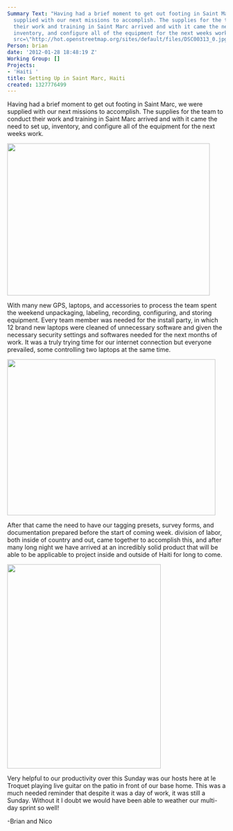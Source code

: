 ```yaml
---
Summary Text: "Having had a brief moment to get out footing in Saint Marc, we were
  supplied with our next missions to accomplish. The supplies for the team to conduct
  their work and training in Saint Marc arrived and with it came the need to set up,
  inventory, and configure all of the equipment for the next weeks work.\r\n\r\n<img
  src=\"http://hot.openstreetmap.org/sites/default/files/DSC00313_0.jpg\" />\r\n\r\n"
Person: brian
date: '2012-01-28 18:48:19 Z'
Working Group: []
Projects:
- 'Haiti '
title: Setting Up in Saint Marc, Haiti
created: 1327776499
---
```

<p>Having had a brief moment to get out footing in Saint Marc, we were supplied with our next missions to accomplish. The supplies for the team to conduct their work and training in Saint Marc arrived and with it came the need to set up, inventory, and configure all of the equipment for the next weeks work.&nbsp;<!--break--></p><p><img class="image-large" src="/sites/default/files/styles/large/public/DSC00313_0_0.jpg?itok=tj1D2dq_" alt="" height="351" width="467"></p><p>With many new GPS, laptops, and accessories to process the team spent the weekend unpackaging, labeling, recording, configuring, and storing equipment. Every team member was needed for the install party, in which 12 brand new laptops were cleaned of unnecessary software and given the necessary security settings and softwares needed for the next months of work. It was a truly trying time for our internet connection but everyone prevailed, some controlling two laptops at the same time.&nbsp;</p><p><img class="image-large" src="/sites/default/files/styles/large/public/DSC00316_1_0.jpg?itok=Xo8FaYpF" alt="" height="360" width="480"></p><p>After that came the need to have our tagging presets, survey forms, and documentation prepared before the start of coming week. division of labor, both inside of country and out, came together to accomplish this, and after many long night we have arrived at an incredibly solid product that will be able to be applicable to project inside and outside of Haiti for long to come.&nbsp;</p><p><img class="image-large" src="/sites/default/files/styles/large/public/DSC00280_0_0.jpg?itok=V1odPECB" alt="" height="471" width="354"></p><p>Very helpful to our productivity over this Sunday was our hosts here at le Troquet playing live guitar on the patio in front of our base home. This was a much needed reminder that despite it was a day of work, it was still a Sunday. Without it I doubt we would have been able to weather our multi-day sprint so well!</p><p>-Brian and Nico</p>
